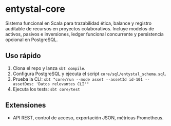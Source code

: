 # entystal-core

Sistema funcional en Scala para trazabilidad ética, balance y registro auditable de recursos en proyectos colaborativos.
Incluye modelos de activos, pasivos e inversiones, ledger funcional concurrente y persistencia opcional en PostgreSQL.

## Uso rápido
1. Clona el repo y lanza `sbt compile`.
2. Configura PostgreSQL y ejecuta el script `core/sql/entystal_schema.sql`.
3. Prueba la CLI:
   `sbt "core/run --mode asset --assetId id-101 --assetDesc 'Datos relevantes CLI'"`
4. Ejecuta los tests:
   `sbt core/test`

## Extensiones
- API REST, control de acceso, exportación JSON, métricas Prometheus.
